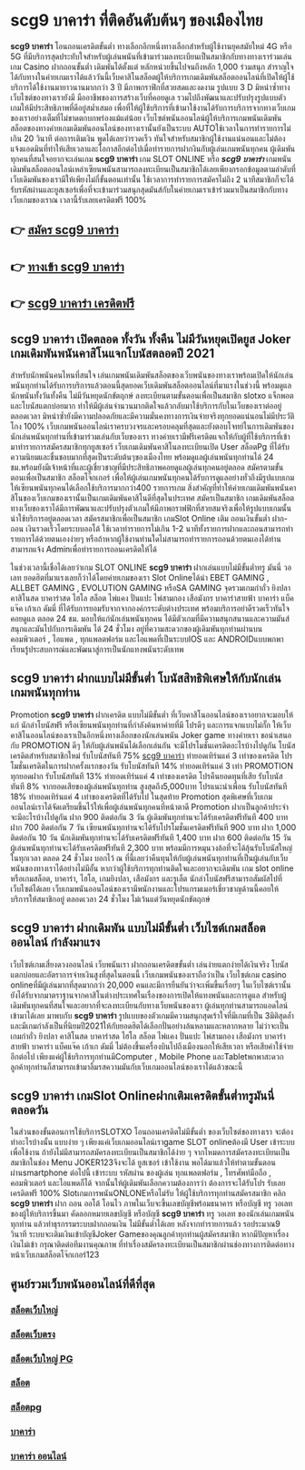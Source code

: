 # scg9 บาคาร่า  ที่ติดอันดับต้นๆ ของเมืองไทย

**scg9 บาคาร่า** โอนถอนเครดิตขั้นต่ำ  ทางเลือกอีกหนึ่งทางเลือกสำหรับผู้ใช้งานยุคสมัยใหม่ 4G หรือ 5G ที่มีบริการสุดประทับใจสำหรับผู้เล่นพนันที่เข้ามาร่วมลงทะเบียนเป็นสมาชิกกับทางทางเราร่วมเล่น เกม Casino  ฝากถอนขั้นต่ำ เดิมพันได้ตั้งแต่ หลักหน่วยขึ้นไปจนถึงหลัก 1,000 ร่วมสนุก สำราญใจได้กับทางในค่ายเกมเราได้แล้ววันนี้เว็บคาสิโนสล็อตผู้ให้บริการเกมเดิมพันสล็อตออนไลน์ที่เปิดให้ผู้ใช้บริการได้ใช้งานมายาวนานมากกว่า 3 ปี มีภาพกราฟิกที่สวยสดและงดงาม รูปแบบ 3 D
มิหนำซ้ำทางเว็บไซต์ของทางเรายังมี มืออาชีพของการสร้างเว็บที่คอยดูเล  รวมไปถึงพัฒนาและปรับปรุงรูปแบบตัวเกมให้มีประสิทธิภาพที่ดีอยู่สม่ำเสมอ เพื่อที่ให้ผู้ใช้บริการที่เข้ามาใช้งานได้รับการบริการจากทางเว็บเกมของเราอย่างเต็มที่ไม่ขาดตกบกพร่องแม้แต่น้อย เว็บไซต์พนันออนไลน์ผู้ให้บริการเกมพนันเดิมพันสล็อตของทางค่ายเกมเดิมพันออนไลน์ของทางเรานั้นยังเป็นระบบ AUTOใช้เวลาในการทำรายการไม่เกิน 20 วินาที ต่อการเติมเงิน พูดได้เลยว่ารวดเร็ว ทันใจสำหรับสมาชิกผู้ใช้งานแน่นอนและไม่ต้องแจ้งแอดมินที่ทำให้เสียเวลาและโอกาสอีกต่อไปเมื่อทำรายการฝากงินกับผู้เล่นเกมพนันทุกคน
ผู้เดิมพันทุกคนที่สนใจอยากจะเล่นเกม **scg9 บาคาร่า** เกม SLOT ONLINE หรือ ***scg9 บาคาร่า*** เกมพนันเดิมพันสล็อตออนไลน์เหล่าเซียนพนันสามารถลงทะเบียนเป็นสมาชิกได้เลยเพียงกรอกข้อมูลตามลำดับที่เว็บเดิมพันของเรามีให้เพียงไม่กี่ขั้นตอนเท่านั้น ใช้เวลาการทำรายการสมัครไม่ถึง 2 นาทีสมาชิกก็จะได้รับรหัสผ่านและยูสเซอร์เพื่อที่จะเข้ามาร่วมสนุกสุดมันส์กับในค่ายเกมเราเข้าร่วมมาเป็นสมาชิกกับทางเว็บเกมของเราณ เวลานี้รับเลยเครดิตฟรี 100%

## 👉 [สมัคร scg9 บาคาร่า](https://archa888.com/)
## 👉 [ทางเข้า scg9 บาคาร่า](https://archa888.com/)
## 👉 [scg9 บาคาร่า เครดิตฟรี](https://archa888.com/)

## scg9 บาคาร่า เปิดตลอด ทั้งวัน ทั้งคืน ไม่มีวันหยุดเปิดยูส Joker เกมเดิมพันพนันคาสิโนแจกโบนัสตลอดปี 2021

สำหรับนักพนันคนไหนที่สนใจ เล่นเกมพนันเดิมพันสล็อตของเว็บพนันของทางเราพร้อมเปิดให้นักเล่นพนันทุกท่านได้รับการบริการแล้วตอนนี้สุดยอดเว็บเดิมพันสล็อตออนไลน์ที่มาแรงในช่วงนี้ พร้อมดูแลนักพนันทั้งวันทั้งคืน ไม่มีวันหยุดนักขัตฤกษ์ ลงทะเบียนตามขั้นตอนเพื่อเป็นสมาชิก slotxo แจ็กพอตและโบนัสแตกบ่อยมาก ทำให้มีผู้เล่นจำนวนมากติดใจแล้วกลับมาใช้บริการกับในเว็บของเราต่ออยู่ตลอดเวลา มิหนำซ้ำยังมีความปลอดภัยและมีความมั่นคงทางการเงินจ่ายจริงทุกยอดแน่นอนไม่มีประวัติโกง 100% เว็บเกมพนันออนไลน์เราครบวงจรและครอบคลุมที่สุดและยังตอบโจทย์ในการเดิมพันของนักเล่นพนันทุกท่านที่เข้ามาร่วมเล่นกับเว็บของเรา
ทางค่ายเรามีฟรีเครดิตแจกให้กับผู้ที่ใช้บริการที่เข้ามาทำรายการสมัครสมาชิกทุกยูสเซอร์ เว็บเกมเดิมพันคาสิโนลงทะเบียนเปิด User สล็อตPg ที่ได้รับความนิยมและชื่นชอบมากที่สุดเป็นระดับต้นๆของเมืองไทย พร้อมดูแลผู้เล่นพนันทุกท่านได้ 24 ชม.พร้อมยังมีเจ้าหน้าที่และผู้เชี่ยวชาญที่มีประสิทธิภาพคอยดูแลผู้เล่นทุกคนอยู่ตลอด สมัครตามขั้นตอนเพื่อเป็นสมาชิก สล็อตโจ๊กเกอร์ เพื่อให้ผู้เล่นเกมพนันทุกคนได้รับการดูแลอย่างทั่วถึงมีรูปแบบเกมให้เซียนพนันทุกคนได้เลือกใช้บริการมากกว่า400 รายการเกม
สิ่งสำคัญที่ทำให้ค่ายเกมเดิมพันพนันคาสิโนของเว็บเกมของเรานั้นเป็นเกมเดิมพันคาสิโนดีที่สุดในประเทศ สมัครเป็นสมาชิก  เกมเดิมพันสล็อตทางเว็บของเราได้มีการพัฒนาและปรับปรุงตัวเกมให้มีภาพกราฟฟิกที่สวยสมจริงเพื่อให้รูปแบบเกมนั้นน่าใช้บริการอยู่ตลอดเวลา สมัครสมาชิกเพื่อเป็นสมาชิก เกมSlot Online เติม ถอนเงินขั้นต่ำ ฝาก-ถอน เงินรวดเร็วโดยระบบออโต้ ใช้เวลาทำรายการไม่เกิน 1-2 นาทีทั้งรายการฝากและถอนสามารถทำรายการได้ด้วยตนเองง่ายๆ หรือถ้าหากผู้ใช้งานท่านใดไม่สามารถทำรายการถอนด้วยตนเองได้ท่านสามารถแจ้ง Adminเพื่อทำรายการถอนเครดิตให้ได้

ในช่วงเวลานี้เชื่อได้เลยว่าเกม SLOT ONLINE  **scg9 บาคาร่า** ฝากเล่นแบบไม่มีขั้นต่ำทรู มันนี่ วอเลท ยอดฮิตที่มาแรงเลยก็ว่าได้โดยค่ายเกมของเรา Slot Onlineได้นำ EBET GAMING , ALLBET GAMING , EVOLUTION GAMING หรือSA GAMING จุดรวมเกมกำถั่ว  ยิงปลา คาสิโนสด บาคาร่าสด ไฮโล สล็อต ไพ่แคง ปั่นแปะ ไพ่สามกอง เสือมังกร บาคาร่าสายฟ้า บาคาร่า แบ็คแจ๊ค เก้าเก ดัมมี่ ที่ได้รับการยอมรับจากจากองค์กรระดับต่างประเทศ พร้อมบริการอย่าดีรวดเร็วทันใจคอยดูแล ตลอด 24 ชม. มอบให้แก่นักเล่นพนันทุกคน ได้มีตัวเกมที่มีความสนุกสนานและความมันส์สนุกและมันไปกับการเดิมพัน ได้ 24 ชั่วโมง อยู่ที่ความสะดวกของผู้เดิมพันทุกท่านผ่านบนคอมพิวเตอร์ , ไอแพด , ทุกแพลตฟอร์ม และไอแพดที่เป็นระบบIOS และ ANDROIDแบบพกพา เรียนรู้ประสบการณ์และพัฒนาสู่การเป็นนักแทงพนันระดับเทพ

## scg9 บาคาร่า ฝากแบบไม่มีขั้นต่ำ โบนัสสิทธิพิเศษให้กับนักเล่นเกมพนันทุกท่าน

 Promotion  **scg9 บาคาร่า** ฝากเครดิต แบบไม่มีขั้นต่ำ ที่เว็บคาสิโนออนไลน์ของเราอยากจะมอบให้แก่  นักล่าโบนัสฟรี หรือเซียนพนันทุกท่านที่กำลังค้นหาค่ายที่มี โปรดีๆ และการแจกแบบไม่กั๊ก ให้เว็บคาสิโนออนไลน์ของเราเป็นอีกหนึ่งทางเลือกของนักเล่นพนัน Joker game ทางค่ายเรา ขอนำเสนอกับ PROMOTION ดีๆ ให้กับผู้เล่นพนันได้เลือกเล่นกัน จะมีโปรโมชั่นเครดิตอะไรบ้างไปดูกัน
โบนัสเครดิตสำหรับสมาชิกใหม่ รับโบนัสทันที 75% [scg9 บาคาร่า](https://archa888.com/) ทำยอดเทิร์นแค่ 3 เท่าของเครดิต
โปรโมชั่นเครดิตในการฝากครั้งแรกของวัน รับโบนัสทันที 14% ทำยอดเทิร์นแค่ 3 เท่า
 PROMOTION ทุกยอดฝาก รับโบนัสทันที 13% ทำยอดเทิร์นแค่ 4 เท่าของเครดิต
โปรคืนยอดทุนที่เสีย รับโบนัสทันที 8% จากยอดเสียของผู้เล่นพนันทุกท่าน สูงสุดถึง5,000บาท
โปรแนะนำเพื่อน รับโบนัสทันที 18% ทำยอดเทิร์นแค่ 4 เท่าของเครดิตที่ได้รับไป
ในสุดท้าย Promotion สุดพิเศษที่เว็บเกมออนไลน์เราได้จัดเตรียมขึ้นไว้ให้เพื่อผู้เล่นพนันทุกคนที่หน้าตาดี  Promotion ฝากเป็นลูกค้าประจำ จะมีอะไรบ้างไปดูกัน
ฝาก 900 ติดต่อกัน 3 วัน ผู้เดิมพันทุกท่านจะได้รับเครดิตฟรีทันที 400 บาท
ฝาก 700 ติดต่อกัน 7 วัน เซียนพนันทุกท่านจะได้รับโปรโมชั่นเครดิตฟรีทันที 900 บาท
ฝาก 1,000 ติดต่อกัน 10 วัน นักเดิมพันทุกท่านจะได้รับเครดิตฟรีทันที 1,400 บาท
ฝาก 600 ติดต่อกัน 15 วัน ผู้เล่นพนันทุกท่านจะได้รับเครดิตฟรีทันที 2,300 บาท
พร้อมมีการหมุนวงล้อที่จะได้ลุ้นรับโบนัสใหญ่ในทุกเวลา ตลอด 24 ชั่วโมง บอกไว้ ณ ที่นี้เลยว่าคืนทุนให้กับผู้เล่นพนันทุกท่านที่เป็นผู้เล่นกับเว็บพนันของทางเราได้อย่างไม่มีอั้น หากว่าผู้ใช้บริการทุกท่านติดใจและอยากจะเดิมพัน เกม slot online หรือเกมสล็อต, บาคาร่า, ไฮโล, เกมยิงปลา, เสือมังกร และรูเล็ต นักล่าโบนัสฟรีสามารถสัมผัสไปที่เว็บไซต์ได้เลย เว็บเกมพนันออนไลน์ของเรามีพนักงานและโปรแกรมเมอร์เชี่ยวชาญด้านนี้คอยให้บริการให้สมาชิกอยู่ ตลอดเวลา 24 ชั่วโมง ไม่เว้นแต่วันหยุดนักขัตฤกษ์

## scg9 บาคาร่า ฝากเดิมพัน แบบไม่มีขั้นต่ำ  เว็บไซต์เกมสล็อตออนไลน์ กำลังมาแรง

เว็บไซต์เกมเสี่ยงดวงออนไลน์ เว็บพนันเรา ฝากถอนเครดิตขขั้นต่ำ เล่นง่ายแตกง่ายได้เงินจริง โบนัสแตกบ่อยและอัตราการจ่ายเงินสูงที่สุดในตอนนี้ เว็บเกมพนันของเราถือว่าเป็น เว็บไซต์เกม casino onlineที่มีผู้เล่นมากที่สุดมากกว่า 20,000 คนและมีการยืนยันว่าจะเพิ่มขึ้นเรื่อยๆ ในเว็บไซต์เรานั้นยังได้รับจากมาตราฐานจากคาสิโนต่างประเทศในเรื่องของการเปิดให้แทงพนันและการดูแล สำหรับผู้เดิมพันทุกคนที่สนใจและอยากที่จะลงทะเบียนกับทางเว็บพนันของเรา ผู้เล่นทุกท่านสามารถแอดไลน์เข้ามาได้เลย
	มาพบกับ **scg9 บาคาร่า** รูปแบบของตัวเกมมีความสนุกสุดเร้าใจที่มีเกมที่เป็น 3มิติสุดล้ำ และมีเกมกำลังเป็นที่นิยมปี2021ให้กับยอดฮิตได้เลือกปั่นอย่างล้นหลามและหลากหลาย  ไม่ว่าจะเป็นเกมกำถั่ว  ยิงปลา คาสิโนสด บาคาร่าสด ไฮโล สล็อต ไพ่แคง ปั่นแปะ ไพ่สามกอง เสือมังกร บาคาร่าสายฟ้า บาคาร่า แบ็คแจ๊ค เก้าเก ดัมมี่ ไม่ต้องขึ้นเครื่องบินไปถึงเมืองนอกให้เสียเวลา หรือเสียค่าใช้จ่ายอีกต่อไป เพียงแค่ผู้ใช้บริการทุกท่านมีComputer , Mobile Phone และTabletพกพาสะดวกลูกค้าทุกท่านก็สามารถเข้ามาลิ้มรสความมันกับเว็บเกมออนไลน์ของเราได้แล้วขณะนี้

## scg9 บาคาร่า เกมSlot Onlineฝากเติมเครดิตขั้นต่ำทรูมันนี่ตลอดวัน

ในส่วนของขั้นตอนการใช้บริการSLOTXO โอนถอนเครดิตไม่มีขั้นต่ำ ของเว็บไซต์ของทางเรา จะต้องทำอะไรบ้างนั้น แบบง่าย ๆ เพียงแค่เว็บเกมออนไลน์เราgame SLOT onlineต้องมี User เข้าระบบเพื่อใช้งาน ถ้ายังไม่มีสามารถสมัครลงทะเบียนเป็นสมาชิกได้ง่าย ๆ จากโหมดการสมัครลงทะเบียนเป็นสมาชิกในช่อง Menu JOKER123จึงจะได้ ยูสเซอร์ เข้าใช้งาน พอได้มาแล้วให้ทำตามขั้นตอนผ่านsmartphone ต่อไปนี้
เข้าระบบ รหัสผ่าน  ของผู้เล่น ทุกแพลตฟอร์ม , โทรศัพท์มือถือ , คอมพิวเตอร์ และไอแพดก็ได้
จากนั้นให้ผู้เดิมพันเลือกความต้องการว่า ต้องการจะได้รับโปร รับเลยเครดิตฟรี 100% SlotเกมการพนันONLONEหรือไม่รับ
ให้ผู้ใช้บริการทุกท่านสมัครสมาชิก คลิก **scg9 บาคาร่า** ฝาก ถอน ออโต้ โอนไว ภาพในเว็บจะขึ้นเลขบัญชีพร้อมธนาคาร หรือบัญชี ทรู วอเลท ของผู้ให้บริการขึ้นมา
คัดลอกหมายเลขบัญชี หรือบัญชี **scg9 บาคาร่า** ทรู วอเลท ของนักเล่นเกมพนันทุกท่าน แล้วทำธุรกรรมระบบฝากถอนเงิน ไม่มีขั้นต่ำได้เลย
หลังจากทำรายการแล้ว รอประมาณ9 วินาที ระบบจะเติมเงินเข้าบัญชีJoker Gameของคุณลูกค้าทุกท่านผู้สมัครสมาชิก
หากมีปัญหาเรื่องเงินไม่เข้า กรุณาติดต่อทีมงานคุณภาพ ที่ทำเรื่องสมัครลงทะเบียนเป็นสมาชิกผ่านช่องทางการติดต่อทางหน้าเว็บเกมสล็อตโจ๊กเกอร์123

## ศูนย์รวมเว็บพนันออนไลน์ที่ดีที่สุด

### [สล็อตเว็บใหญ่](https://archa888.com/)
### [สล็อตเว็บตรง](https://slot168boy.com/)
### [สล็อตเว็บใหญ่ PG](https://archa888.com/)
### [สล็อต](https://atom.io/themes/%E0%B8%AA%E0%B8%A5%E0%B9%87%E0%B8%AD%E0%B8%95%E3%80%90%E0%B9%80%E0%B8%A7%E0%B9%87%E0%B8%9A%20%E0%B8%AA%E0%B8%A5%E0%B9%87%E0%B8%AD%E0%B8%95%20%E0%B8%AD%E0%B8%AD%E0%B8%99%E0%B9%84%E0%B8%A5%E0%B8%99%E0%B9%8C%20%E0%B8%AD%E0%B8%B1%E0%B8%99%E0%B8%94%E0%B8%B1%E0%B8%9A%201%E3%80%91)
### [สล็อตpg](https://atom.io/themes/%E0%B8%AA%E0%B8%A5%E0%B9%87%E0%B8%AD%E0%B8%95pg%E3%80%90pg%20slot%201%20%E0%B8%9A%E0%B8%B2%E0%B8%97%E3%80%91)
### [บาคาร่า](https://atom.io/themes/%E0%B8%9A%E0%B8%B2%E0%B8%84%E0%B8%B2%E0%B8%A3%E0%B9%88%E0%B8%B2%E3%80%90%E0%B8%82%E0%B8%B1%E0%B9%89%E0%B8%99%E0%B8%95%E0%B9%88%E0%B8%B3%201%20%E0%B8%9A%E0%B8%B2%E0%B8%97%E3%80%91)
### [บาคาร่า ออนไลน์](https://atom.io/themes/%E0%B8%9A%E0%B8%B2%E0%B8%84%E0%B8%B2%E0%B8%A3%E0%B9%88%E0%B8%B2%20%E0%B8%AD%E0%B8%AD%E0%B8%99%E0%B9%84%E0%B8%A5%E0%B8%99%E0%B9%8C%E3%80%90%E0%B9%80%E0%B8%A7%E0%B9%87%E0%B8%9A%20%E0%B8%AA%E0%B8%A5%E0%B9%87%E0%B8%AD%E0%B8%95%20%E0%B8%AD%E0%B8%AD%E0%B8%99%E0%B9%84%E0%B8%A5%E0%B8%99%E0%B9%8C%20%E0%B8%AD%E0%B8%B1%E0%B8%99%E0%B8%94%E0%B8%B1%E0%B8%9A%201%E3%80%91)
